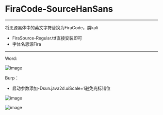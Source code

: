 # FiraCode-SourceHanSans
<hr>

将思源黑体中的英文字符替换为FiraCode，类kali

- FiraSource-Regular.ttf直接安装即可
- 字体名思源Fira
<hr>
Word:

![image](https://github.com/user-attachments/assets/124a77b4-60a0-479c-96bc-0b4bc3b943ce)

Burp：

- 启动参数添加-Dsun.java2d.uiScale=1避免光标错位

![image](https://github.com/user-attachments/assets/5c980f0b-6766-4ee7-a940-095dc52899ba)

![image](https://github.com/user-attachments/assets/a07b65d3-186c-49b5-b583-6ed31f417aeb)
